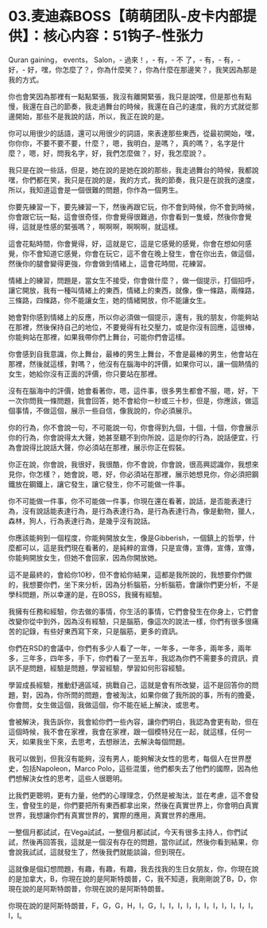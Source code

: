 # 03.麦迪森BOSS【萌萌团队-皮卡内部提供】：核心内容：51钩子-性张力

 Quran gaining， events， Salon，- 過來！，- 有，- 不 了，- 有，- 有，- 好，- 好，嘿，你怎麼了？，你為什麼笑？，你為什麼在那邊笑？，我笑因為那是我的方式。

你也會笑因為那裡有一點點緊張，我沒有離開緊張，我只是說嘿，但是那也有點慢，我還在自己的節奏，我走過舞台的時候，我還在自己的速度，我的方式就從那邊開始，那些不是我說的話，所以，我正在說的是。

你可以用很少的話語，還可以用很少的詞語，來表達那些東西，從最初開始，嘿，你你你，不要不要不要，什麼？，嗯，我明白，是嗎？，真的嗎？，名字是什麼？，嗯，好，問我名字，好，我們怎麼做？，好，我怎麼說？。

我只是在說一些話，但是，她在說的是她在說的那些，我走過舞台的時候，我都說嘿，你們都在笑，我只是在說的是，我的方式，我的節奏，我只是在說我的速度，所以，我知道這會是一個很難的問題，你作為一個男生。

你要先練習一下，要先練習一下，然後再跟它玩，你不會到時候，你不會到時候，你會跟它玩一點，這會很奇怪，你會覺得很難過，你會看到一隻蟆，然後你會覺得，這就是性感的緊張嗎？，啊啊啊，啊啊啊，就這樣。

這會花點時間，你會覺得，好，這就是它，這是它感覺的感覺，你會在想如何感覺，你不會知道它感覺，你會在玩它，這不會在晚上發生，會在你出去，做這個，然後你的腿會變得更強，你會做到情緒上，這會花時間，花練習。

情緒上的練習，問題是，當女生不接受，你會做什麼？，做一個提示，打個招呼，讓它開放，我有一種叫情緒上的東西，情緒上的東西，就像，像一條路，兩條路，三條路，四條路，你不能讓女生，她的情緒開放，你不能讓女生。

她會對你感到情緒上的反應，所以你必須做一個提示，還有，我的朋友，你能夠站在那裡，然後保持自己的地位，不要覺得有社交壓力，或是你沒有回應，這很棒，你能夠站在那裡，如果我帶你們上舞台，可能你們會這樣。

你會感到自我意識，你上舞台，最棒的男生上舞台，不會是最棒的男生，他會站在那裡，然後就這樣，對嗎？，他沒有在腦海中的評價，如果你可以，讓一個熱情的女生，她給你沒有正面的評價，你只要站在那裡。

沒有在腦海中的評價，她會看著你，嗯，這件事，很多男生都會不服，嗯，好，下一次你問我一條問題，我會回答，她不會給你一秒或三十秒，但是，你應該，做這個事情，不做這個，展示一些自信，像我說的，你必須展示。

你的行為，你不會說一句，不可能說一句，你會得到九個，十個，十個，你會展示你的行為，你會說得太大聲，她甚至聽不到你所說，這是你的行為，說話便宜，行為會說得比說話大聲，你必須站在那裡，展示你正在假裝。

你正在說，你會說，我很好，我很酷，你不會說，你會說，很高興認識你，我想來見你，你怎樣？，她會說，嗯，好，你必須站在那裡，展示她想見你，你必須把鋼鐵放在鋼鐵上，讓它發生，讓它發生，你不可能做一件事。

你不可能做一件事，你不可能做一件事，你現在還在看著，說話，是否能表達行為，沒有說話能表達行為，是行為表達行為，是行為表達行為，像是動物，獵人，森林，狗人，行為表達行為，是幾乎沒有說話。

你應該能夠到一個程度，你能夠開放女生，像是Gibberish，一個鎮上的哲學，什麼都可以，這是我們現在看著的，是純粹的宣傳，只是宣傳，宣傳，宣傳，宣傳，你能夠開放女生，但她不會回家，因為你開放她。

這不是最終的，會給你10秒，但不會給你結果，這都是我所說的，我想要你們做的，我想要你們，坐下來分析，因為分析腦筋，分析腦筋，會讓你們更分析，不是學科問題，所以幸運的是，在BOSS，我擁有經驗。

我擁有任務和經驗，你去做的事情，你生活的事情，它們會發生在你身上，它們會改變你從中到外，因為沒有經驗，只是腦筋，像這次的說法一樣，你們有很多很痛苦的記錄，有些好東西寫下來，只是腦筋，更多的資訊。

你們在RSD的會議中，你們有多少人看了一年，一年多，一年多，兩年多，兩年多，三年多，四年多，手下，你們看了一至五年，我認為你們不需要多的資訊，資訊不是問題，經驗是問題，學習經驗，學習如何形容經驗。

學習成長經驗，推動舒適區域，挑戰自己，這就是會有所改變，這不是回答你的問題，對，因為，你所問的問題，會被淘汰，如果你做了我所說的事，所有的擔憂，你會問，女生做這個，我做這個，你不能在紙上解決，或思考。

會被解決，我告訴你，我會給你們一些內容，讓你們明白，我認為會更有助，但在這個時候，我不會在家裡，我會在家裡，跟一個模特兒在一起，就這樣，任何一天，如果我坐下來，去思考，去想辦法，去解決每個問題。

我可以做到，但我沒有能夠，沒有男人，能夠解決女性的思考，每個人在世界歷史，包括Napoleon，Marco Polo，這些混蛋，他們都失去了他們的國際，因為他們想解決女性的思考，這些人很聰明。

比我們更聰明，更有力量，他們的心理理念，仍然是被淘汰，並在考慮，這不會發生，會發生的是，你們要把所有東西都拿出來，然後在真實世界上，你會明白真實世界，我想讓你們有真實世界的，實際的應用，真實世界的應用。

一整個月都試試，在Vega試試，一整個月都試試，今天有很多主持人，你們試試，然後再回答我，這就是一個沒有存在的問題，當你試試，然後你看到結果，你會說我試試，這就發生了，然後我們就能談論，但到現在。

這就像是個幻想問題，有趣，有趣，有趣，我去找我的生日女朋友，你，你現在說的是加拿大，B，你現在說的是阿斯特朗普，C，我不知道，我剛剛說了B，D，你現在說的是阿斯特朗普，你現在說的是阿斯特朗普。

你現在說的是阿斯特朗普，F，G，G，H，I，G，I，I，I，I，I，I，I，I，I，I，I，I，I。